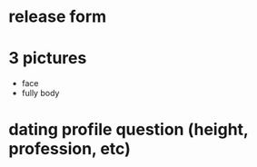 # release form
# 3 pictures
- face
- fully body
# dating profile question (height, profession, etc)
